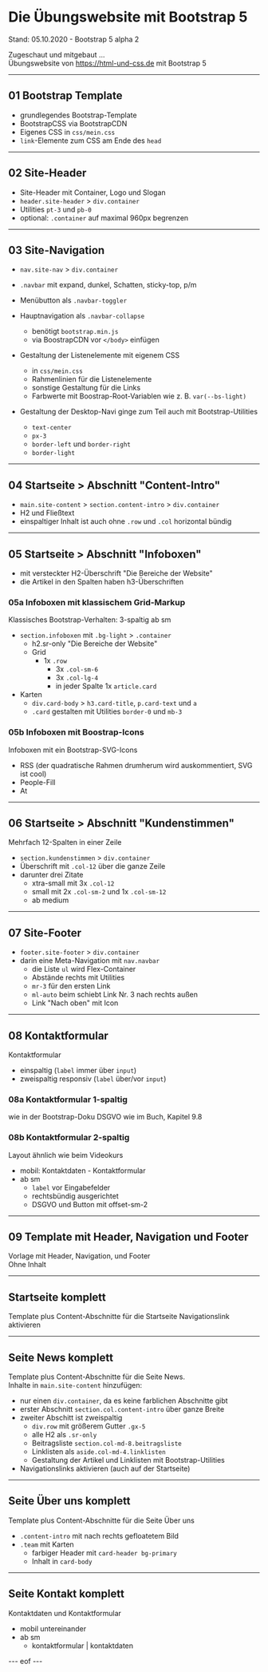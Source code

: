 # Die Übungswebsite mit Bootstrap 5  
Stand: 05.10.2020 - Bootstrap 5 alpha 2 

Zugeschaut und mitgebaut ...   
Übungswebsite von https://html-und-css.de mit Bootstrap 5  

---

## 01 Bootstrap Template 
- grundlegendes Bootstrap-Template
- BootstrapCSS via BootstrapCDN 
- Eigenes CSS in `css/mein.css`
- `link`-Elemente zum CSS am Ende des `head`

---

## 02 Site-Header 
- Site-Header mit Container, Logo und Slogan 
- `header.site-header` > `div.container` 
- Utilities `pt-3` und `pb-0`
- optional: `.container` auf maximal 960px begrenzen

---

## 03 Site-Navigation 
- `nav.site-nav` > `div.container` 
- `.navbar` mit expand, dunkel, Schatten, sticky-top, p/m 
- Menübutton als `.navbar-toggler`
- Hauptnavigation als `.navbar-collapse` 
    - benötigt `bootstrap.min.js` 
    - via BoostrapCDN vor `</body>` einfügen

- Gestaltung der Listenelemente mit eigenem CSS 
    - in `css/mein.css`
    - Rahmenlinien für die Listenelemente 
    - sonstige Gestaltung für die Links 
    - Farbwerte mit Boostrap-Root-Variablen wie z. B. `var(--bs-light)` 

- Gestaltung der Desktop-Navi ginge zum Teil auch mit Bootstrap-Utilities 
    - `text-center`
    - `px-3` 
    - `border-left` und `border-right` 
    - `border-light` 

---

## 04 Startseite > Abschnitt "Content-Intro"  
- `main.site-content` > `section.content-intro` > `div.container` 
- H2 und Fließtext 
- einspaltiger Inhalt ist auch ohne `.row` und `.col` horizontal bündig 

---

## 05 Startseite > Abschnitt "Infoboxen" 
- mit versteckter H2-Überschrift "Die Bereiche der Website" 
- die Artikel in den Spalten haben h3-Überschriften

### 05a Infoboxen mit klassischem Grid-Markup
Klassisches Bootstrap-Verhalten: 3-spaltig ab sm
- `section.infoboxen` mit `.bg-light` > `.container` 
    - h2.sr-only "Die Bereiche der Website" 
    - Grid 
        - 1x `.row` 
            - 3x `.col-sm-6` 
            - 3x `.col-lg-4`
            - in jeder Spalte 1x `article.card` 
- Karten 
    - `div.card-body` > `h3.card-title`, `p.card-text` und `a`
    - `.card` gestalten mit Utilities `border-0` und `mb-3`


### 05b Infoboxen mit Boostrap-Icons 
Infoboxen mit ein Bootstrap-SVG-Icons 
- RSS (der quadratische Rahmen drumherum wird auskommentiert, SVG ist cool)
- People-Fill 
- At 


---

## 06 Startseite > Abschnitt "Kundenstimmen" 
Mehrfach 12-Spalten in einer Zeile 
- `section.kundenstimmen` > `div.container` 
- Überschrift mit `.col-12` über die ganze Zeile 
- darunter drei Zitate 
    - xtra-small mit 3x `.col-12` 
    - small mit 2x `.col-sm-2` und 1x `.col-sm-12`
    - ab medium 

---

## 07 Site-Footer 
- `footer.site-footer` > `div.container` 
- darin eine Meta-Navigation mit `nav.navbar` 
    - die Liste `ul` wird Flex-Container 
    - Abstände rechts mit Utilities 
    - `mr-3` für den ersten Link
    - `ml-auto` beim schiebt Link Nr. 3 nach rechts außen
    - Link "Nach oben" mit Icon  

---

## 08 Kontaktformular  
Kontaktformular
- einspaltig (`label` immer über `input`) 
- zweispaltig responsiv (`label` über/vor `input`)

### 08a Kontaktformular 1-spaltig
wie in der Bootstrap-Doku 
DSGVO wie im Buch, Kapitel 9.8 


### 08b Kontaktformular 2-spaltig
Layout ähnlich wie beim Videokurs 
- mobil: Kontaktdaten - Kontaktformular 
- ab sm 
    - `label` vor Eingabefelder 
    - rechtsbündig ausgerichtet 
    - DSGVO und Button mit offset-sm-2 

---

## 09 Template mit Header, Navigation und Footer
Vorlage mit Header, Navigation, und Footer   
Ohne Inhalt

---

## Startseite komplett 
Template plus Content-Abschnitte für die Startseite 
Navigationslink aktivieren
    
---

## Seite News komplett 
Template plus Content-Abschnitte für die Seite News.  
Inhalte in `main.site-content` hinzufügen: 
- nur einen `div.container`, da es keine farblichen Abschnitte gibt 
- erster Abschnitt `section.col.content-intro` über ganze Breite 
- zweiter Abschitt ist zweispaltig 
    - `div.row` mit größerem Gutter `.gx-5` 
    - alle H2 als `.sr-only` 
    - Beitragsliste `section.col-md-8.beitragsliste` 
    - Linklisten als `aside.col-md-4.linklisten` 
    - Gestaltung der Artikel und Linklisten mit Bootstrap-Utilities 
- Navigationslinks aktivieren (auch auf der Startseite) 

--- 

## Seite Über uns komplett 
Template plus Content-Abschnitte für die Seite Über uns 
- `.content-intro` mit nach rechts gefloatetem Bild 
- `.team` mit Karten 
    - farbiger Header mit `card-header bg-primary` 
    - Inhalt in `card-body` 

---

## Seite Kontakt komplett 
Kontaktdaten und Kontaktformular 
- mobil untereinander 
- ab sm 
    - kontaktformular | kontaktdaten 





--- eof --- 
